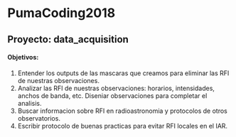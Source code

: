 # PumaCoding2018
## Proyecto: data_acquisition
#### Objetivos:
1. Entender los outputs de las mascaras que creamos para eliminar las RFI de nuestras observaciones.
2. Analizar las RFI de nuestras observaciones: horarios, intensidades, anchos de banda, etc. Diseniar observaciones para completar el analisis.
3. Buscar informacion sobre RFI en radioastronomia y protocolos de otros observatorios.
4. Escribir protocolo de buenas practicas para evitar RFI locales en el IAR.
